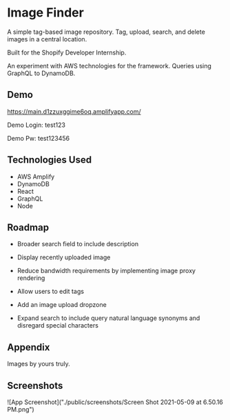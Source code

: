 # Image Finder

A simple tag-based image repository. Tag, upload, search, and delete images in a central location.

Built for the Shopify Developer Internship.

An experiment with AWS technologies for the framework. Queries using GraphQL to DynamoDB.

## Demo

https://main.d1zzuxggime6oq.amplifyapp.com/

Demo Login: test123

Demo Pw: test123456

## Technologies Used

- AWS Amplify
- DynamoDB
- React
- GraphQL
- Node

## Roadmap

- Broader search field to include description

- Display recently uploaded image

- Reduce bandwidth requirements by implementing image proxy rendering

- Allow users to edit tags

- Add an image upload dropzone

- Expand search to include query natural language synonyms and disregard special characters

## Appendix

Images by yours truly.

## Screenshots

![App Screenshot]("./public/screenshots/Screen Shot 2021-05-09 at 6.50.16 PM.png")
